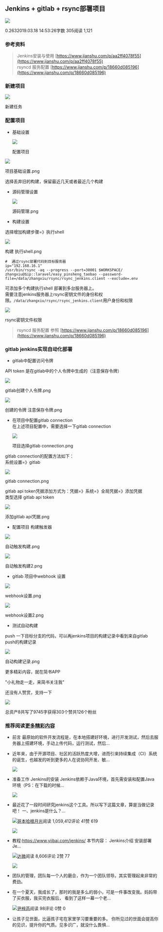## Jenkins + gitlab + rsync部署项目

[![](https://cdn2.jianshu.io/assets/default_avatar/14-0651acff782e7a18653d7530d6b27661.jpg)](https://www.jianshu.com/u/c7d27748aa46)

0.2632019.03.18 14:53:26字数 305阅读 1,121

### 参考资料

> Jenkins安装与使用 [https://www.jianshu.com/p/aa2ff4078f55](https://www.jianshu.com/p/aa2ff4078f55)  
> rsyncd 服务配置 [https://www.jianshu.com/p/18660d085196](https://www.jianshu.com/p/18660d085196)

### 新建项目

![](https://upload-images.jianshu.io/upload_images/2795495-01682a931ba9fb43.png?imageMogr2/auto-orient/strip|imageView2/2/w/991/format/webp)

新建任务

### 配置项目

-   基础设置  
    
    ![](https://upload-images.jianshu.io/upload_images/2795495-d342938afa6ca8a0.png?imageMogr2/auto-orient/strip|imageView2/2/w/1200/format/webp)
    
    配置项目
    

![](https://upload-images.jianshu.io/upload_images/2795495-b131ff55f5daab1d.png?imageMogr2/auto-orient/strip|imageView2/2/w/1200/format/webp)

项目基础设置.png

选择丢弃旧的构建，保留最近几天或者最近几个构建

-   源码管理设置  
    
    ![](https://upload-images.jianshu.io/upload_images/2795495-15ed7bb88459fad2.png?imageMogr2/auto-orient/strip|imageView2/2/w/1200/format/webp)
    
    源码管理.png
    
-   构建设置
    

选择增加构建步骤=》执行shell  

![](https://upload-images.jianshu.io/upload_images/2795495-c3efb49af294d0d1.png)

构建 执行shell.png

```
#  通过rsync部署代码到目标服务器
ip="192.168.16.1"
/usr/bin/rsync -aq --progress --port=30001 $WORKSPACE/ zhangxiu@$ip::laravel/easy_pinsheng_taobao --password-file=/data/zhangxiu/rsync/rsync_jenkins.client --exclude=.env
```

可添加多个构建执行shell 部署到多台服务器上。  
需要注意jenkins服务器上rsync密钥文件的身份和权限。`/data/zhangxiu/rsync/rsync_jenkins.client`用户身份和权限  

![](https://upload-images.jianshu.io/upload_images/2795495-f31d8f1a7c2c5d84.png)

rsync密钥文件权限

> rsyncd 服务配置 参照 [https://www.jianshu.com/p/18660d085196](https://www.jianshu.com/p/18660d085196)

### gitlab jenkins实现自动化部署

-   gitlab中配置访问令牌

API token 是在gitlab中的个人令牌中生成的（注意保存令牌）  

![](https://upload-images.jianshu.io/upload_images/2795495-d5275d2ad5158ee7.png)

gitlab创建个人令牌.png

![](https://upload-images.jianshu.io/upload_images/2795495-0efb5fcd43afa29d.png)

创建的令牌 注意保存令牌.png

-   在项目中配置gitlab connection  
    在上述项目配置中，需要选择一下gitlab connection  
    
    ![](https://upload-images.jianshu.io/upload_images/2795495-ff4ea9aeb7b3da3f.png)
    
    项目选择gitlab connection.png
    

gitlab connection的配置方法如下：  
系统设置=》gitlab  

![](https://upload-images.jianshu.io/upload_images/2795495-67992d6aba4af0de.png)

gitlab connection.png

  
gitlab api token凭据添加方式为：凭据=》系统=》全局凭据=》添加凭据  
类型选择 gitlab api token  

![](https://upload-images.jianshu.io/upload_images/2795495-71cb3043428a5150.png)

添加gitlab api凭据.png

-   配置项目 构建触发器

![](https://upload-images.jianshu.io/upload_images/2795495-19ad942d537aedf3.png)

自动触发构建.png

![](https://upload-images.jianshu.io/upload_images/2795495-43ba965f2e80898a.png)

自动触发构建2.png

-   gitlab 项目中webhook 设置

![](https://upload-images.jianshu.io/upload_images/2795495-3d3d9f166a585652.png)

webhook设置.png

![](https://upload-images.jianshu.io/upload_images/2795495-0b0b3755d1e2a006.png)

webhook设置2.png

-   测试自动构建

push 一下目标分支的代码，可以再jenkins项目的构建记录中看到来自gitlab push的构建记录

  

![](https://upload-images.jianshu.io/upload_images/2795495-a0ff6a3647ae7064.png)

自动构建记录.png

更多精彩内容，就在简书APP

"小礼物走一走，来简书关注我"

还没有人赞赏，支持一下

[![  ](https://cdn2.jianshu.io/assets/default_avatar/14-0651acff782e7a18653d7530d6b27661.jpg)](https://www.jianshu.com/u/c7d27748aa46)

总资产8共写了9745字获得303个赞共126个粉丝

### 推荐阅读[更多精彩内容](https://www.jianshu.com/)

-   前言 最原始的软件开发流程是，在本地搭建好环境，进行开发测试，然后去服务器上搭建环境，手动上传代码，运行测试，然后...
    
-   近年来，由于开源项目、社区的活跃热度大增，进而引来持续集成（CI）系统的诞生，也越发的听到更多的人在说协同开发、敏...
    
    [![](https://upload-images.jianshu.io/upload_images/7980556-1d8feee69ac5df43.png?imageMogr2/auto-orient/strip|imageView2/1/w/300/h/240/format/webp)](https://www.jianshu.com/p/bbfda1e21f50)

-   准备工作 Jenkins的安装 Jenkins依赖于Java环境，首先需安装和配置Java环境（PS：在下载的时候...
    
    [![](https://upload-images.jianshu.io/upload_images/532603-82b8e14b6dfd82aa.png?imageMogr2/auto-orient/strip|imageView2/1/w/300/h/240/format/webp)](https://www.jianshu.com/p/4057f6d89584)
-   最近花了一段时间研究jenkins这个工具。所以写下这篇文章，算是当做记录吧！ 一、jenkins是什么？...
    
    [![](https://cdn2.jianshu.io/assets/default_avatar/6-fd30f34c8641f6f32f5494df5d6b8f3c.jpg)哥本哈根月光](https://www.jianshu.com/u/605def32578d)阅读 1,059,412评论 41赞 619
    
    [![](https://upload-images.jianshu.io/upload_images/6464255-1b6e3bfdbece1492.jpg?imageMogr2/auto-orient/strip|imageView2/1/w/300/h/240/format/webp)](https://www.jianshu.com/p/5f671aca2b5a)
-   教程:https://www.yiibai.com/jenkins/ 本节内容： Jenkins介绍 安装部署Je...
    
    [![](https://upload.jianshu.io/users/upload_avatars/4594052/8d2639c8-98af-4a54-abbb-30e6244080c1?imageMogr2/auto-orient/strip|imageView2/1/w/48/h/48/format/webp)达微](https://www.jianshu.com/u/c7e63930e97b)阅读 8,606评论 2赞 77
    
    [![](https://upload-images.jianshu.io/upload_images/4594052-631611aad3f8e892.png?imageMogr2/auto-orient/strip|imageView2/1/w/300/h/240/format/webp)](https://www.jianshu.com/p/eabf80b7b0e6)
-   团队的管理，团队每一个人的磨合，作为一个团队领导。其实管理起来非常的费劲。
    
-   在一个夏天，我成长了，那时的我是多么的弱小，可是一件事改变我。妈妈带了买衣服，我买完衣服后， 看到了这样一幕一个老...
    
    [![](https://cdn2.jianshu.io/assets/default_avatar/13-394c31a9cb492fcb39c27422ca7d2815.jpg)尹梓菡](https://www.jianshu.com/u/e34949b7c481)阅读 98评论 0赞 0
    
-   让孩子见世面，比逼孩子宅在家里学习要重要的多。 你所见过的世面会提高你的见识，提升你的气质。见多识广，就没什么畏惧...